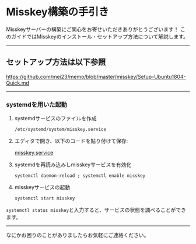 Misskey構築の手引き
================================================================

Misskeyサーバーの構築にご関心をお寄せいただきありがとうございます！
このガイドではMisskeyのインストール・セットアップ方法について解説します。

----------------------------------------------------------------

## セットアップ方法は以下参照
https://github.com/mei23/memo/blob/master/misskey/Setup-Ubuntu1804-Quick.md

----------------------------------------------------------------

### systemdを用いた起動
1. systemdサービスのファイルを作成

	`/etc/systemd/system/misskey.service`

2. エディタで開き、以下のコードを貼り付けて保存:

	[misskey.service](examples/misskey.service)

3. systemdを再読み込みしmisskeyサービスを有効化

	`systemctl daemon-reload ; systemctl enable misskey`

4. misskeyサービスの起動

	`systemctl start misskey`

`systemctl status misskey`と入力すると、サービスの状態を調べることができます。

----------------------------------------------------------------

なにかお困りのことがありましたらお気軽にご連絡ください。
